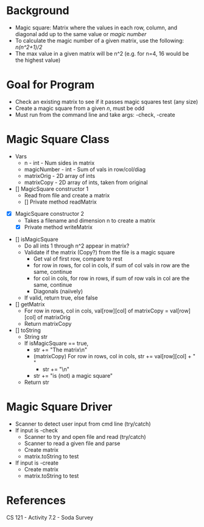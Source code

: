 # Background
- Magic square: Matrix where the values in each row, column, and diagonal add up to the same value or *magic number*
- To calculate the magic number of a given matrix, use the following: *n(n^2+1)/2*
- The max value in a given matrix will be n^2 (e.g. for n=4, 16 would be the highest value)

# Goal for Program
- Check an existing matrix to see if it passes magic squares test (any size)
- Create a magic square from a given *n*, must be odd
- Must run from the command line and take args: -check, -create


# Magic Square Class
- Vars
    - n - int - Num sides in matrix
    - magicNumber - int - Sum of vals in row/col/diag 
    - matrixOrig - 2D array of ints
    - matrixCopy - 2D array of ints, taken from original
- [] MagicSquare constructor 1
    - Read from file and create a matrix
    - [] Private method readMatrix
- [x] MagicSquare constructor 2
    - Takes a filename and dimension n to create a matrix
    - [x] Private method writeMatrix
- [] isMagicSquare
    - Do all ints 1 through n^2 appear in matrix?
    - Validate if the matrix (Copy?) from the file is a magic square
        - Get val of first row, compare to rest
        - for row in rows, for col in cols, if sum of col vals in row are the same, continue
        - for col in cols, for row in rows, if sum of row vals in col are the same, continue
        - Diagonals (naiively) 
    - If valid, return true, else false
- [] getMatrix
    - For row in rows, col in cols, val[row][col] of matrixCopy = val[row][col] of matrixOrig
    - Return matrixCopy
- [] toString
    - String str
    - If isMagicSquare == true,
        - str += "The matrix\n"
        - (matrixCopy) For row in rows, col in cols, str += val[row][col] + " "
            - str += "\n"
        - str += "is (not) a magic square"
    - Return str

# Magic Square Driver
- Scanner to detect user input from cmd line (try/catch)
- If input is -check
    - Scanner to try and open file and read (try/catch)
    - Scanner to read a given file and parse
    - Create matrix
    - matrix.toString to test
- If input is -create
    - Create matrix
    - matrix.toString to test


# References
CS 121 - Activity 7.2 - Soda Survey